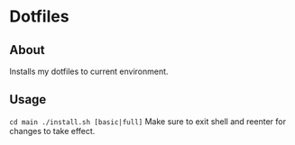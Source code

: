 # Dotfiles

## About
Installs my dotfiles to current environment.

## Usage
`
cd main
./install.sh [basic|full]
`
Make sure to exit shell and reenter for changes to take effect.

